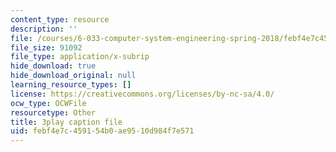```yaml
---
content_type: resource
description: ''
file: /courses/6-033-computer-system-engineering-spring-2018/febf4e7c459154b0ae9510d984f7e571_r2_-2KW76ec.vtt
file_size: 91092
file_type: application/x-subrip
hide_download: true
hide_download_original: null
learning_resource_types: []
license: https://creativecommons.org/licenses/by-nc-sa/4.0/
ocw_type: OCWFile
resourcetype: Other
title: 3play caption file
uid: febf4e7c-4591-54b0-ae95-10d984f7e571
---
```

